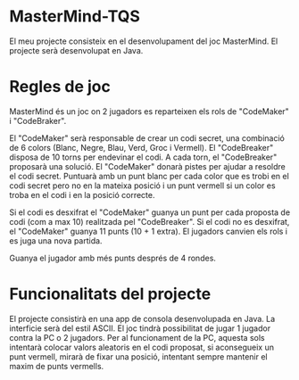 # MasterMind-TQS

El meu projecte consisteix en el desenvolupament del joc MasterMind. El projecte serà desenvolupat en Java.

# Regles de joc 
MasterMind és un joc on 2 jugadors es reparteixen els rols de "CodeMaker" i "CodeBraker". 

El "CodeMaker" serà responsable de crear un codi secret, una combinació de 6 colors (Blanc, Negre, Blau, Verd, Groc i Vermell). El "CodeBreaker" disposa de 10 torns per endevinar el codi. A cada torn, el "CodeBreaker" proposarà una solució. El "CodeMaker" donarà pistes per ajudar a resoldre el codi secret. Puntuarà amb un punt blanc per cada color que  es trobi en el codi secret pero no en la mateixa posició i un punt vermell si un color es troba en el codi i en la posició correcte.

Si el codi es desxifrat el "CodeMaker" guanya un punt per cada proposta de codi (com a max 10) realitzada pel "CodeBreaker". Si el codi no es desxifrat, el "CodeMaker" guanya 11 punts (10 + 1 extra).
El jugadors canvien els rols i es juga una nova partida. 

Guanya el jugador amb més punts després de 4 rondes.

# Funcionalitats del projecte 
El projecte consistirà en una app de consola desenvolupada en Java. La interficie serà del estil ASCII. El joc tindrà possibilitat de jugar 1 jugador contra la PC o 2 jugadors. Per al funcionament de la PC, aquesta sols intentarà colocar valors aleatoris en el codi proposat, si aconsegueix un punt vermell, mirarà de fixar una posició, intentant sempre mantenir el maxim de punts vermells.
